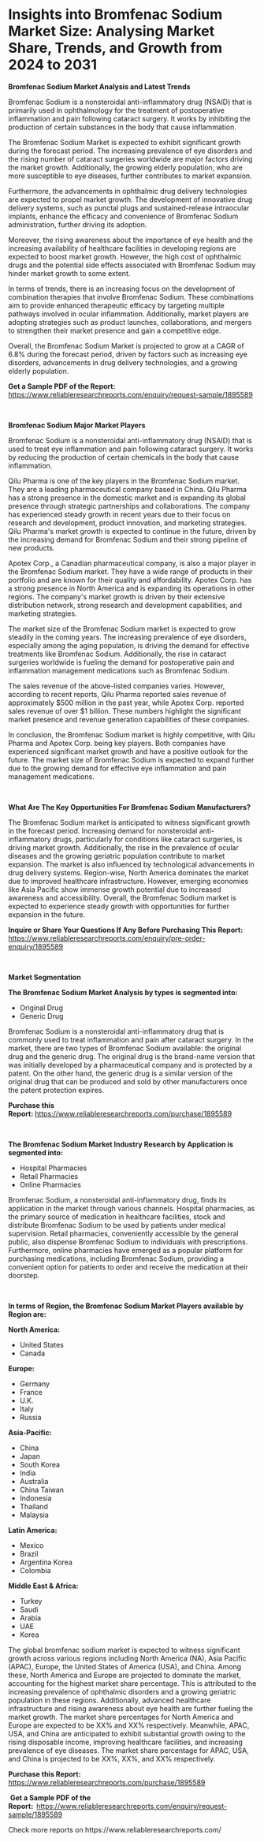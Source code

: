 <p><h1>Insights into Bromfenac Sodium Market Size: Analysing Market Share, Trends, and Growth from 2024 to 2031</h1></p><p><strong>Bromfenac Sodium Market Analysis and Latest Trends</strong></p>
<p><p>Bromfenac Sodium is a nonsteroidal anti-inflammatory drug (NSAID) that is primarily used in ophthalmology for the treatment of postoperative inflammation and pain following cataract surgery. It works by inhibiting the production of certain substances in the body that cause inflammation.</p><p>The Bromfenac Sodium Market is expected to exhibit significant growth during the forecast period. The increasing prevalence of eye disorders and the rising number of cataract surgeries worldwide are major factors driving the market growth. Additionally, the growing elderly population, who are more susceptible to eye diseases, further contributes to market expansion.</p><p>Furthermore, the advancements in ophthalmic drug delivery technologies are expected to propel market growth. The development of innovative drug delivery systems, such as punctal plugs and sustained-release intraocular implants, enhance the efficacy and convenience of Bromfenac Sodium administration, further driving its adoption.</p><p>Moreover, the rising awareness about the importance of eye health and the increasing availability of healthcare facilities in developing regions are expected to boost market growth. However, the high cost of ophthalmic drugs and the potential side effects associated with Bromfenac Sodium may hinder market growth to some extent.</p><p>In terms of trends, there is an increasing focus on the development of combination therapies that involve Bromfenac Sodium. These combinations aim to provide enhanced therapeutic efficacy by targeting multiple pathways involved in ocular inflammation. Additionally, market players are adopting strategies such as product launches, collaborations, and mergers to strengthen their market presence and gain a competitive edge.</p><p>Overall, the Bromfenac Sodium Market is projected to grow at a CAGR of 6.8% during the forecast period, driven by factors such as increasing eye disorders, advancements in drug delivery technologies, and a growing elderly population.</p></p>
<p><strong>Get a Sample PDF of the Report:&nbsp;</strong> <a href="https://www.reliableresearchreports.com/enquiry/request-sample/1895589">https://www.reliableresearchreports.com/enquiry/request-sample/1895589</a></p>
<p>&nbsp;</p>
<p><strong>Bromfenac Sodium Major Market Players</strong></p>
<p><p>Bromfenac Sodium is a nonsteroidal anti-inflammatory drug (NSAID) that is used to treat eye inflammation and pain following cataract surgery. It works by reducing the production of certain chemicals in the body that cause inflammation.</p><p>Qilu Pharma is one of the key players in the Bromfenac Sodium market. They are a leading pharmaceutical company based in China. Qilu Pharma has a strong presence in the domestic market and is expanding its global presence through strategic partnerships and collaborations. The company has experienced steady growth in recent years due to their focus on research and development, product innovation, and marketing strategies. Qilu Pharma's market growth is expected to continue in the future, driven by the increasing demand for Bromfenac Sodium and their strong pipeline of new products.</p><p>Apotex Corp., a Canadian pharmaceutical company, is also a major player in the Bromfenac Sodium market. They have a wide range of products in their portfolio and are known for their quality and affordability. Apotex Corp. has a strong presence in North America and is expanding its operations in other regions. The company's market growth is driven by their extensive distribution network, strong research and development capabilities, and marketing strategies.</p><p>The market size of the Bromfenac Sodium market is expected to grow steadily in the coming years. The increasing prevalence of eye disorders, especially among the aging population, is driving the demand for effective treatments like Bromfenac Sodium. Additionally, the rise in cataract surgeries worldwide is fueling the demand for postoperative pain and inflammation management medications such as Bromfenac Sodium.</p><p>The sales revenue of the above-listed companies varies. However, according to recent reports, Qilu Pharma reported sales revenue of approximately $500 million in the past year, while Apotex Corp. reported sales revenue of over $1 billion. These numbers highlight the significant market presence and revenue generation capabilities of these companies.</p><p>In conclusion, the Bromfenac Sodium market is highly competitive, with Qilu Pharma and Apotex Corp. being key players. Both companies have experienced significant market growth and have a positive outlook for the future. The market size of Bromfenac Sodium is expected to expand further due to the growing demand for effective eye inflammation and pain management medications.</p></p>
<p>&nbsp;</p>
<p><strong>What Are The Key Opportunities For Bromfenac Sodium Manufacturers?</strong></p>
<p><p>The Bromfenac Sodium market is anticipated to witness significant growth in the forecast period. Increasing demand for nonsteroidal anti-inflammatory drugs, particularly for conditions like cataract surgeries, is driving market growth. Additionally, the rise in the prevalence of ocular diseases and the growing geriatric population contribute to market expansion. The market is also influenced by technological advancements in drug delivery systems. Region-wise, North America dominates the market due to improved healthcare infrastructure. However, emerging economies like Asia Pacific show immense growth potential due to increased awareness and accessibility. Overall, the Bromfenac Sodium market is expected to experience steady growth with opportunities for further expansion in the future.</p></p>
<p><strong>Inquire or Share Your Questions If Any Before Purchasing This Report:</strong> <a href="https://www.reliableresearchreports.com/enquiry/pre-order-enquiry/1895589">https://www.reliableresearchreports.com/enquiry/pre-order-enquiry/1895589</a></p>
<p>&nbsp;</p>
<p><strong>Market Segmentation</strong></p>
<p><strong>The Bromfenac Sodium Market Analysis by types is segmented into:</strong></p>
<p><ul><li>Original Drug</li><li>Generic Drug</li></ul></p>
<p><p>Bromfenac Sodium is a nonsteroidal anti-inflammatory drug that is commonly used to treat inflammation and pain after cataract surgery. In the market, there are two types of Bromfenac Sodium available: the original drug and the generic drug. The original drug is the brand-name version that was initially developed by a pharmaceutical company and is protected by a patent. On the other hand, the generic drug is a similar version of the original drug that can be produced and sold by other manufacturers once the patent protection expires.</p></p>
<p><strong>Purchase this Report:&nbsp;</strong><a href="https://www.reliableresearchreports.com/purchase/1895589">https://www.reliableresearchreports.com/purchase/1895589</a></p>
<p>&nbsp;</p>
<p><strong>The Bromfenac Sodium Market Industry Research by Application is segmented into:</strong></p>
<p><ul><li>Hospital Pharmacies</li><li>Retail Pharmacies</li><li>Online Pharmacies</li></ul></p>
<p><p>Bromfenac Sodium, a nonsteroidal anti-inflammatory drug, finds its application in the market through various channels. Hospital pharmacies, as the primary source of medication in healthcare facilities, stock and distribute Bromfenac Sodium to be used by patients under medical supervision. Retail pharmacies, conveniently accessible by the general public, also dispense Bromfenac Sodium to individuals with prescriptions. Furthermore, online pharmacies have emerged as a popular platform for purchasing medications, including Bromfenac Sodium, providing a convenient option for patients to order and receive the medication at their doorstep.</p></p>
<p>&nbsp;</p>
<p><strong>In terms of Region, the Bromfenac Sodium Market Players available by Region are:</strong></p>
<p>
    <p> <strong> North America: </strong>
        <ul>
            <li>United States</li>
            <li>Canada</li>
        </ul>
        </p> 
    <p> <strong> Europe: </strong>
        <ul>
            <li>Germany</li>
            <li>France</li>
            <li>U.K.</li>
            <li>Italy</li>
            <li>Russia</li>
        </ul>
        </p> 
    <p> <strong> Asia-Pacific: </strong>
        <ul>
            <li>China</li>
            <li>Japan</li>
            <li>South Korea</li>
            <li>India</li>
            <li>Australia</li>
            <li>China Taiwan</li>
            <li>Indonesia</li>
            <li>Thailand</li>
            <li>Malaysia</li>
        </ul>
        </p> 
    <p> <strong> Latin America: </strong>
        <ul>
            <li>Mexico</li>
            <li>Brazil</li>
            <li>Argentina Korea</li>
            <li>Colombia</li>
        </ul>
        </p> 
    <p> <strong> Middle East & Africa: </strong>
        <ul>
            <li>Turkey</li>
            <li>Saudi</li>
            <li>Arabia</li>
            <li>UAE</li>
            <li>Korea</li>
        </ul>
    </p>
    </p>
<p><p>The global bromfenac sodium market is expected to witness significant growth across various regions including North America (NA), Asia Pacific (APAC), Europe, the United States of America (USA), and China. Among these, North America and Europe are projected to dominate the market, accounting for the highest market share percentage. This is attributed to the increasing prevalence of ophthalmic disorders and a growing geriatric population in these regions. Additionally, advanced healthcare infrastructure and rising awareness about eye health are further fueling the market growth. The market share percentages for North America and Europe are expected to be XX% and XX% respectively. Meanwhile, APAC, USA, and China are anticipated to exhibit substantial growth owing to the rising disposable income, improving healthcare facilities, and increasing prevalence of eye diseases. The market share percentage for APAC, USA, and China is projected to be XX%, XX%, and XX% respectively.</p></p>
<p><strong>Purchase this Report: </strong><a href="https://www.reliableresearchreports.com/purchase/1895589">https://www.reliableresearchreports.com/purchase/1895589</a></p>
<p>&nbsp;<strong>Get a Sample PDF of the Report:&nbsp;&nbsp;</strong><a href="https://www.reliableresearchreports.com/enquiry/request-sample/1895589">https://www.reliableresearchreports.com/enquiry/request-sample/1895589</a></p>
<p><strong></strong></p>
<p>Check more reports on https://www.reliableresearchreports.com/</p>